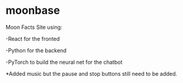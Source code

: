 # moonbase
 Moon Facts Site using:
 
 -React for the fronted
 
 -Python for the backend
 
 -PyTorch to build the neural net for the chatbot
 
 *Added music but the pause and stop buttons still need to be added.
